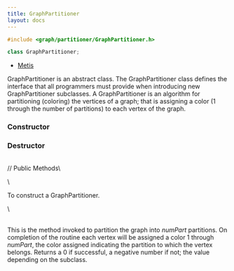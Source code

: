 ```yaml
---
title: GraphPartitioner 
layout: docs
---
```


```cpp
#include <graph/partitioner/GraphPartitioner.h>

class GraphPartitioner;
```


- [Metis](Metis)

GraphPartitioner is an abstract class. The GraphPartitioner class
defines the interface that all programmers must provide when introducing
new GraphPartitioner subclasses. A GraphPartitioner is an algorithm for
partitioning (coloring) the vertices of a graph; that is assigning a
color (1 through the number of partitions) to each vertex of the graph.

### Constructor

### Destructor

\
// Public Methods\

\

To construct a GraphPartitioner.

\

\
This is the method invoked to partition the graph into *numPart*
partitions. On completion of the routine each vertex will be assigned a
color $1$ through *numPart*, the color assigned indicating the partition
to which the vertex belongs. Returns a $0$ if successful, a negative
number if not; the value depending on the subclass.
